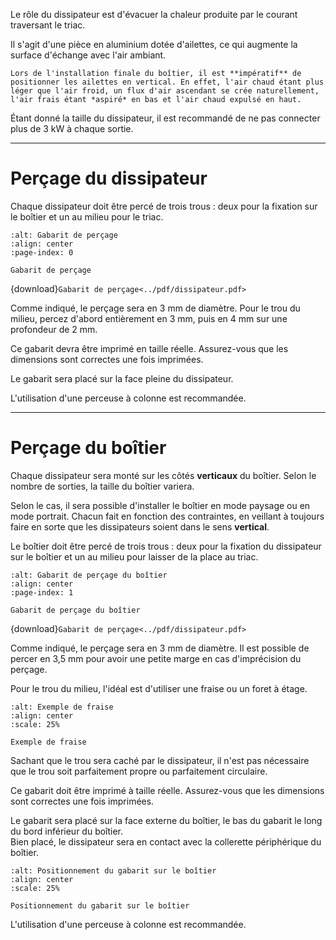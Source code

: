 Le rôle du dissipateur est d'évacuer la chaleur produite par le courant traversant le triac.

Il s'agit d'une pièce en aluminium dotée d'ailettes, ce qui augmente la surface d'échange avec l'air ambiant.

```{callout} À retenir
Lors de l'installation finale du boîtier, il est **impératif** de positionner les ailettes en vertical. En effet, l'air chaud étant plus léger que l'air froid, un flux d'air ascendant se crée naturellement, l'air frais étant *aspiré* en bas et l'air chaud expulsé en haut.
```

Étant donné la taille du dissipateur, il est recommandé de ne pas connecter plus de 3 kW à chaque sortie.

---
# Perçage du dissipateur

Chaque dissipateur doit être percé de trois trous : deux pour la fixation sur le boîtier et un au milieu pour le triac.

```{drawio-figure} ../drawio/dissipateur.drawio
:alt: Gabarit de perçage
:align: center
:page-index: 0

Gabarit de perçage
```
{download}`Gabarit de perçage<../pdf/dissipateur.pdf>`

Comme indiqué, le perçage sera en 3 mm de diamètre. Pour le trou du milieu, percez d'abord entièrement en 3 mm, puis en 4 mm sur une profondeur de 2 mm.

Ce gabarit devra être imprimé en taille réelle.
Assurez-vous que les dimensions sont correctes une fois imprimées.

Le gabarit sera placé sur la face pleine du dissipateur.

L'utilisation d'une perceuse à colonne est recommandée.


---
# Perçage du boîtier

Chaque dissipateur sera monté sur les côtés **verticaux** du boîtier. Selon le nombre de sorties, la taille du boîtier variera.

Selon le cas, il sera possible d'installer le boîtier en mode paysage ou en mode portrait. Chacun fait en fonction des contraintes, en veillant à toujours faire en sorte que les dissipateurs soient dans le sens **vertical**.

Le boîtier doit être percé de trois trous : deux pour la fixation du dissipateur sur le boîtier et un au milieu pour laisser de la place au triac.

```{drawio-figure} ../drawio/dissipateur.drawio
:alt: Gabarit de perçage du boîtier
:align: center
:page-index: 1

Gabarit de perçage du boîtier
```
{download}`Gabarit de perçage<../pdf/dissipateur.pdf>`

Comme indiqué, le perçage sera en 3 mm de diamètre. Il est possible de percer en 3,5 mm pour avoir une petite marge en cas d'imprécision du perçage.

Pour le trou du milieu, l'idéal est d'utiliser une fraise ou un foret à étage.

```{figure} ../img/fraise.jpg
:alt: Exemple de fraise
:align: center
:scale: 25%

Exemple de fraise
```

Sachant que le trou sera caché par le dissipateur, il n'est pas nécessaire que le trou soit parfaitement propre ou parfaitement circulaire.

Ce gabarit doit être imprimé à taille réelle. Assurez-vous que les dimensions sont correctes une fois imprimées.

Le gabarit sera placé sur la face externe du boîtier, le bas du gabarit le long du bord inférieur du boîtier.<br />
Bien placé, le dissipateur sera en contact avec la collerette périphérique du boîtier.

```{figure} ../img/Gabarit-dissipateur-boitier.jpg
:alt: Positionnement du gabarit sur le boîtier
:align: center
:scale: 25%

Positionnement du gabarit sur le boîtier
```

L'utilisation d'une perceuse à colonne est recommandée.